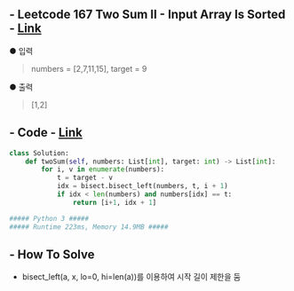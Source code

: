## - Leetcode 167 Two Sum II - Input Array Is Sorted - [Link](https://leetcode.com/problems/two-sum-ii-input-array-is-sorted/)
● 입력  
>  numbers = [2,7,11,15], target = 9

● 출력
> [1,2]  

## - Code - [Link](https://github.com/imtaesuu/AlgorithmPractice_with_Python/blob/main/Binary_Search/Leetcode_167/Leetcode_167.py)

```python
class Solution:
    def twoSum(self, numbers: List[int], target: int) -> List[int]:
        for i, v in enumerate(numbers):
            t = target - v
            idx = bisect.bisect_left(numbers, t, i + 1)
            if idx < len(numbers) and numbers[idx] == t:
                return [i+1, idx + 1]

##### Python 3 #####
##### Runtime 223ms, Memory 14.9MB #####
```

## - **How To Solve**
- bisect_left(a, x, lo=0, hi=len(a))를 이용하여 시작 길이 제한을 둠